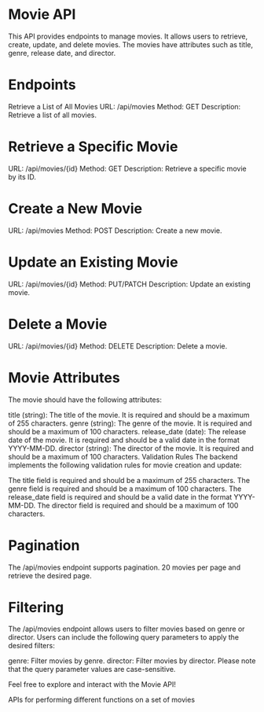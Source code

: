  
# Movie API
This API provides endpoints to manage movies. It allows users to retrieve, create, update, and delete movies. The movies have attributes such as title, genre, release date, and director.

# Endpoints
Retrieve a List of All Movies
URL: /api/movies
Method: GET
Description: Retrieve a list of all movies.

# Retrieve a Specific Movie
URL: /api/movies/{id}
Method: GET
Description: Retrieve a specific movie by its ID.

# Create a New Movie
URL: /api/movies
Method: POST
Description: Create a new movie.

# Update an Existing Movie
URL: /api/movies/{id}
Method: PUT/PATCH
Description: Update an existing movie.

# Delete a Movie
URL: /api/movies/{id}
Method: DELETE
Description: Delete a movie.

# Movie Attributes
The movie should have the following attributes:

title (string): The title of the movie. It is required and should be a maximum of 255 characters.
genre (string): The genre of the movie. It is required and should be a maximum of 100 characters.
release_date (date): The release date of the movie. It is required and should be a valid date in the format YYYY-MM-DD.
director (string): The director of the movie. It is required and should be a maximum of 100 characters.
Validation Rules
The backend implements the following validation rules for movie creation and update:

The title field is required and should be a maximum of 255 characters.
The genre field is required and should be a maximum of 100 characters.
The release_date field is required and should be a valid date in the format YYYY-MM-DD.
The director field is required and should be a maximum of 100 characters.
# Pagination
The /api/movies endpoint supports pagination. 20 movies per page and retrieve the desired page.

# Filtering
The /api/movies endpoint allows users to filter movies based on genre or director. Users can include the following query parameters to apply the desired filters:

genre: Filter movies by genre.
director: Filter movies by director.
Please note that the query parameter values are case-sensitive.

Feel free to explore and interact with the Movie API!


APIs for performing different functions on a set of movies 
